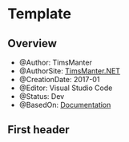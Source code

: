 # Template

## Overview

* @Author: TimsManter
* @AuthorSite: [TimsManter.NET](http://timsmanter.net/)
* @CreationDate: 2017-01
* @Editor: Visual Studio Code
* @Status: Dev
* @BasedOn: [Documentation][basedon]

[basedon]: http://example.com/

## First header